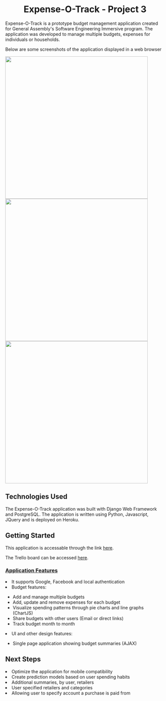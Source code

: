 <h1 align="center"><b>Expense-O-Track - Project 3</b></h1>
Expense-O-Track is a prototype budget management application created for General Assembly's Software Engineering Immersive program. The application was developed to manage multiple budgets, expenses for individuals or households. 
<p>Below are some screenshots of the application displayed in a web browser</p>

<img src="https://i.imgur.com/awk9Zzm.png" style="width: 450px; height: auto;">
<img src="https://i.imgur.com/5sStPqD.png" style="width: 450px; height: auto;">
<img src="https://i.imgur.com/4TVr30b.png" style="width: 450px; height: auto;">
<p>
<h2><b>Technologies Used</b></h2>
The Expense-O-Track application was built with Django Web Framework and PostgreSQL. The application is written using Python, Javascript, JQuery and is deployed on Heroku.

<p>
<h2><b>Getting Started</b></h2>
This application is accessable through the link
<a href="https://expense-o-track.herokuapp.com/">here</a>.

The Trello board can be accessed <a href="https://trello.com/b/PzjYRlt0/project-3">here</a>.

<h3><u>Application Features</u></h3>
<li>It supports Google, Facebook and local authentication</li>
<li>Budget features: </li>
<ul>
    <li>Add and manage multiple budgets </li>
    <li>Add, update and remove expenses for each budget</li>
    <li>Visualize spending patterns through pie charts and line graphs (ChartJS)</li>
    <li>Share budgets with other users (Email or direct links)</li>
    <li>Track budget month to month</li>
</ul>
<li>UI and other design features: </li>
<ul>
    <li>Single page application showing budget summaries (AJAX)</li>
</ul>
<p>
<h2><b>Next Steps</b></h3>
<li>Optimize the application for mobile compatibility</li>
<li>Create prediction models based on user spending habits</li>
<li>Additional summaries, by user, retailers</li>
<li>User specified retailers and categories</li>
<li>Allowing user to specify account a purchase is paid from</li>

